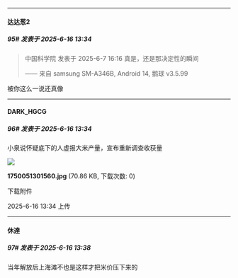 ﻿
*****

####  达达葱2  
##### 95#       发表于 2025-6-16 13:34

<blockquote>中国科学院 发表于 2025-6-7 16:16
真是，还是那决定性的瞬间

—— 来自 samsung SM-A346B, Android 14, 鹅球 v3.5.99</blockquote>
被你这么一说还真像

*****

####  DARK_HGCG  
##### 96#       发表于 2025-6-16 13:34

小泉说怀疑底下的人虚报大米产量，宣布重新调查收获量

<img src="https://img.stage1st.com/forum/202506/16/133433mgoit19e9zlk1bkb.jpg" referrerpolicy="no-referrer">

<strong>1750051301560.jpg</strong> (70.86 KB, 下载次数: 0)

下载附件

2025-6-16 13:34 上传

*****

####  休達  
##### 97#       发表于 2025-6-16 13:38

当年解放后上海滩不也是这样才把米价压下来的

